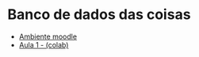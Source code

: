 # Banco de dados das coisas

- [Ambiente moodle](https://ava.ifpr.edu.br/course/view.php?id=10150)
- [Aula 1 - (colab)](https://colab.research.google.com/drive/1icyPWqOQBzFYVkbnYo78Oh2iLDDiNovL?usp=share_link)